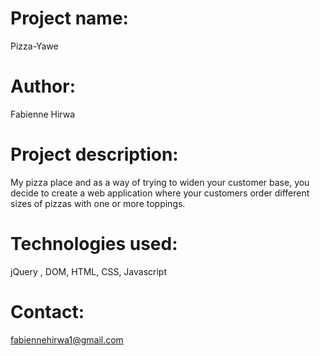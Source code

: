 #  Project name: 
Pizza-Yawe

# Author:
 Fabienne  Hirwa 

# Project description: 
My pizza place and as a way of trying to widen your customer base, you decide to create a web application where your customers order different sizes of pizzas with one or more toppings. 


 # Technologies used:
  jQuery , DOM, HTML, CSS, Javascript

# Contact:
 fabiennehirwa1@gmail.com

 
